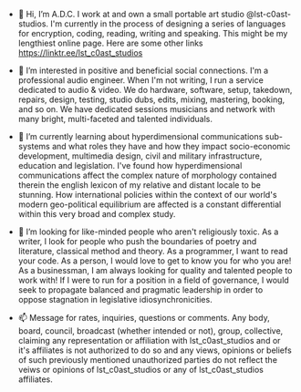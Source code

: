 - 👋 Hi, I’m A.D.C. I work at and own a small portable art studio @lst-c0ast-studios. I'm currently in the process of designing a series of languages for encryption, coding, reading, writing and speaking. This might be my lengthiest online page. Here are some other links https://linktr.ee/lst_c0ast_studios

- 👀 I’m interested in positive and beneficial social connections. I'm a professional audio engineer. When I'm not writing, I run a service dedicated to audio & video. We do hardware, software, setup, takedown, repairs, design, testing, studio dubs, edits, mixing, mastering, booking, and so on. We have dedicated sessions musicians and network with many bright, multi-faceted and talented individuals.

- 🌱 I’m currently learning about hyperdimensional communications sub-systems and what roles they have and how they impact socio-economic development, multimedia design, civil and military infrastructure, education and legislation. I've found how hyperdimensional communications affect the complex nature of morphology contained therein the english lexicon of my relative and distant locale to be stunning. How international policies within the context of our world's modern geo-political equilibrium are affected is a constant differential within this very broad and complex study.

- 💞️ I’m looking for like-minded people who aren't religiously toxic. As a writer, I look for people who push the boundaries of poetry and literature, classical method and theory. As a programmer, I want to read your code. As a person, I would love to get to know you for who you are! As a businessman, I am always looking for quality and talented people to work with! If I were to run for a position in a field of governance, I would seek to propagate balanced and pragmatic leadership in order to oppose stagnation in legislative idiosynchronicities.

- 📫 Message for rates, inquiries, questions or comments. Any body, board, council, broadcast (whether intended or not), group, collective, claiming any representation or affiliation with lst_c0ast_studios and or it's affiliates is not authorized to do so and any views, opinions or beliefs of such previously mentioned unauthorized parties do not reflect the veiws or opinions of lst_c0ast_studios or any of lst_c0ast_studios affiliates. 

<!---

--->
